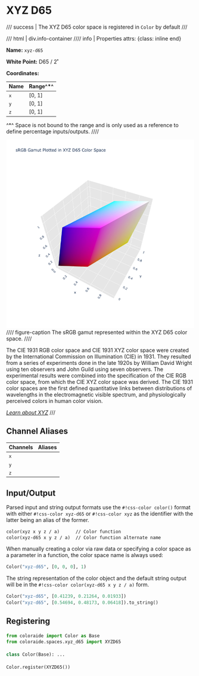 # XYZ D65

/// success | The XYZ D65 color space is registered in `Color` by default
///

/// html | div.info-container
//// info | Properties
    attrs: {class: inline end}

**Name:** `xyz-d65`

**White Point:** D65 / 2˚

**Coordinates:**

Name       | Range^\*^
---------- | ---------
`x`        | [0, 1]
`y`        | [0, 1]
`z`        | [0, 1]

^\*^ Space is not bound to the range and is only used as a reference to define percentage inputs/outputs.
////

![XYZ D65 3D](../images/xyz-d65-3d.png)
//// figure-caption
The sRGB gamut represented within the XYZ D65 color space.
////

The CIE 1931 RGB color space and CIE 1931 XYZ color space were created by the International Commission on Illumination
(CIE) in 1931. They resulted from a series of experiments done in the late 1920s by William David Wright using ten
observers and John Guild using seven observers. The experimental results were combined into the specification of the
CIE RGB color space, from which the CIE XYZ color space was derived. The CIE 1931 color spaces are the first defined
quantitative links between distributions of wavelengths in the electromagnetic visible spectrum, and physiologically
perceived colors in human color vision.

_[Learn about XYZ](https://en.wikipedia.org/wiki/CIE_1931_color_space)_
///

## Channel Aliases

Channels    | Aliases
----------- | -------
`x`         |
`y`         |
`z`         |

## Input/Output

Parsed input and string output formats use the `#!css-color color()` format with either `#!css-color xyz-d65`
or `#!css-color xyz` as the identifier with the latter being an alias of the former.

```css-color
color(xyz x y z / a)      // Color function
color(xyz-d65 x y z / a)  // Color function alternate name
```

When manually creating a color via raw data or specifying a color space as a parameter in a function, the color
space name is always used:

```py
Color("xyz-d65", [0, 0, 0], 1)
```

The string representation of the color object and the default string output will be in the 
`#!css-color color(xyz-d65 x y z / a)` form.

```py play
Color("xyz-d65", [0.41239, 0.21264, 0.01933])
Color("xyz-d65", [0.54694, 0.48173, 0.06418]).to_string()
```

## Registering

```py
from coloraide import Color as Base
from coloraide.spaces.xyz_d65 import XYZD65

class Color(Base): ...

Color.register(XYZD65())
```
